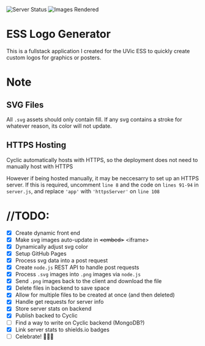 ![Server Status](https://img.shields.io/endpoint?label=Server%20Status&url=https%3A%2F%2Fess-logos.cyclic.app%2Fstatus)
![Images Rendered](https://img.shields.io/endpoint?label=Images%20Rendered&url=https%3A%2F%2Fess-logos.cyclic.app%2Frendered)
# ESS Logo Generator

This is a fullstack application I created for the UVic ESS to quickly create custom logos for graphics or posters.

# Note

## SVG Files

All `.svg` assets should only contain fill. If any svg contains a stroke for whatever reason, its color will not update.

## HTTPS Hosting

Cyclic automatically hosts with HTTPS, so the
deployment does not need to manually host with HTTPS

However if being hosted manually, it may be
neccesarry to set up an HTTPS server. If this is
required, uncomment `line 8` and the code on `lines 91-94` in `server.js`,
and replace `'app'` with `'httpsServer'` on `line 108`

# //TODO:
- [x] Create dynamic front end
- [x] Make svg images auto-update in ~~\<embed>~~ \<iframe>
- [x] Dynamically adjust svg color
- [x] Setup GitHub Pages
- [x] Process svg data into a post request
- [x] Create `node.js` REST API to handle post requests
- [x] Process `.svg` images into `.png` images via `node.js`
- [x] Send `.png` images back to the client and download the file
- [x] Delete files in backend to save space
- [x] Allow for multiple files to be created at once (and then deleted)
- [x] Handle get requests for server info
- [x] Store server stats on backend
- [x] Publish backed to Cyclic
- [ ] Find a way to write on Cyclic backend (MongoDB?)
- [x] Link server stats to shields.io badges
- [ ] Celebrate! 🎉🍾🥳